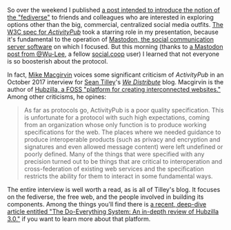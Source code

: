 <!--
.. title: The thing about heterarchy is: more heterarchy
.. slug: fediverse-macgirven
.. date: 2018-04-23 08:25:12 UTC-05:00
.. tags: fediverse, hubzilla, mastodon, social networks, microblogging
.. category: 
.. link: 
.. description: More on the fediverse and ActivityPub.
.. type: text
-->

So over the weekend I published [a post intended to introduce the notion of the "fediverse"](/posts/2018/04/fediverse/) to friends and colleagues who are interested in exploring options other than the big, commercial, centralized social media outfits. [The W3C spec for _ActivityPub_](https://www.w3.org/TR/activitypub/) took a starring role in my presentation, because it's fundamental to the operation of [Mastodon, the social communication server software](https://en.wikipedia.org/wiki/Mastodon_(software)) on which I focused. But this morning (thanks to [a Mastodon post from @Wu-Lee](https://social.coop/@wu_lee/99908922653051699), a fellow [social.coop](https://social.coop/about) user) I learned that not everyone is so boosterish about the protocol.<!-- TEASER_END -->

In fact, [Mike Macgirvin](https://macgirvin.com) voices some significant criticism of _ActivityPub_ in an October 2017 interview for [Sean Tilley](https://deadsuperhero.com)'s _[We Distribute](https://medium.com/we-distribute)_ blog. Macgirvin is the author of [Hubzilla, a <abbr title="Free and Open Source Software">FOSS</abbr> "platform for creating interconnected websites."](https://hubzilla.org) Among other criticisms, he opines:

> As far as protocols go, ActivityPub is a poor quality specification. This is unfortunate for a protocol with such high expectations, coming from an organization whose only function is to produce working specifications for the web. The places where we needed guidance to produce interoperable products (such as privacy and encryption and signatures and even allowed message content) were left undefined or poorly defined. Many of the things that were specified with any precision turned out to be things that are critical to interoperation and cross-federation of existing web services and the specification restricts the ability for them to interact in some fundamental ways.
 
The entire interview is well worth a read, as is all of Tilley's blog. It focuses on the fediverse, the free web, and the people involved in building its components. Among the things you'll find there is [a recent, deep-dive article entitled "The Do-Everything System: An in-depth review of Hubzilla 3.0."](https://medium.com/we-distribute/the-do-everything-system-an-in-depth-review-of-hubzilla-3-0-692204177d4e) if you want to learn more about that platform.


 
